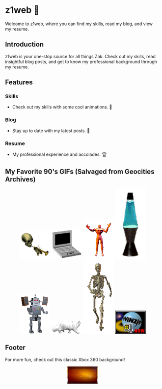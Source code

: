 # z1web 🌟

Welcome to z1web, where you can find my skills, read my blog, and view my resume.

## Introduction

z1web is your one-stop source for all things Zak. Check out my skills, read insightful blog posts, and get to know my professional background through my resume.

## Features

### Skills
- Check out my skills with some cool animations. 🎨
  
### Blog
- Stay up to date with my latest posts. 📝

### Resume
- My professional experience and accolades. 🏆

## My Favorite 90's GIFs (Salvaged from Geocities Archives)

<div align="center">

  <img src="Graphics/DootDoot.gif" width="100">
  <img src="Graphics/LilComputer.gif" width="100">
  <img src="Graphics/GlowingAnatomicMan.gif" width="100">
  <img src="Graphics/LavaLamp.gif" width="100">
  <img src="Graphics/RoboDance.gif" width="100">
  <img src="Graphics/WalkingKitty.gif" width="100">
  <img src="Graphics/WalkingSkeleton.gif" width="100">
  <img src="Graphics/WinzipAd.gif" width="100">
  
</div>

## Footer

For more fun, check out this classic Xbox 360 background!

<div align="center">

  <img src="Graphics/xbox360bladesbackground.jpg" width="100" alt="Xbox 360 Blades Background">

</div>
